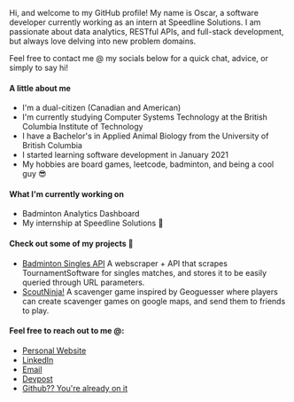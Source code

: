 Hi, and welcome to my GitHub profile! My name is Oscar, a software developer currently working as an intern at Speedline Solutions. I am passionate about data analytics, RESTful APIs, and full-stack development, but always love delving into new problem domains. 

Feel free to contact me @ my socials below for a quick chat, advice, or simply to say hi!

#### A little about me
* I'm a dual-citizen (Canadian and American)
* I'm currently studying Computer Systems Technology at the British Columbia Institute of Technology
* I have a Bachelor's in Applied Animal Biology from the University of British Columbia
* I started learning software development in January 2021
* My hobbies are board games, leetcode, badminton, and being a cool guy 😎

#### What I'm currently working on
* Badminton Analytics Dashboard
* My internship at Speedline Solutions 🍕

#### Check out some of my projects 📖
* [Badminton Singles API](https://badminton-api.com) A webscraper + API that scrapes TournamentSoftware for singles matches, and stores it to be easily queried through URL parameters.
* [ScoutNinja!](https://scoutninja.herokuapp.com) A scavenger game inspired by Geoguesser where players can create scavenger games on google maps, and send them to friends to play.

#### Feel free to reach out to me @:
* [Personal Website](https://oscar-la.com)
* [LinkedIn](https://linkedin.com/in/oscar-la-bc/)
* [Email](mailto:oscarla5747@gmail.com)
* [Devpost](https://devpost.com/oscarla5747)
* [Github?? You're already on it](https://github.com/oscarlaaaa)

<!--
**oscarlaaaa/oscarlaaaa** is a ✨ _special_ ✨ repository because its `README.md` (this file) appears on your GitHub profile.

Here are some ideas to get you started:

- 🔭 I’m currently working on ...
- 🌱 I’m currently learning ...
- 👯 I’m looking to collaborate on ...
- 🤔 I’m looking for help with ...
- 💬 Ask me about ...
- 📫 How to reach me: ...
- 😄 Pronouns: ...
- ⚡ Fun fact: ...
-->
